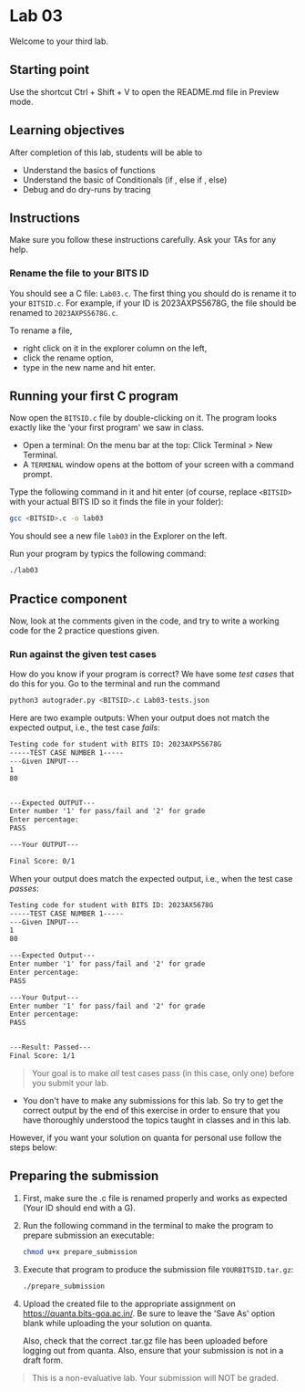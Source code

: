 # Lab 03

Welcome to your third lab.

## Starting point

Use the shortcut Ctrl + Shift + V to open the README.md file in Preview mode.

## Learning objectives

After completion of this lab, students will be able to

- Understand the basics of functions
- Understand the basic of Conditionals (if , else if , else)
- Debug and do dry-runs by tracing

## Instructions

Make sure you follow these instructions carefully. Ask your TAs for any help.

### Rename the file to your BITS ID

You should see a C file: `Lab03.c`. The first thing you should do is rename it to your `BITSID.c`. For example, if your ID is 2023AXPS5678G, the file should be renamed to `2023AXPS5678G.c`.

To rename a file,

- right click on it in the explorer column on the left,
- click the rename option,
- type in the new name and hit enter.

## Running your first C program

Now open the `BITSID.c` file by double-clicking on it. The program looks exactly like the 'your first program' we saw in class.

- Open a terminal: On the menu bar at the top: Click Terminal > New Terminal.
- A `TERMINAL` window opens at the bottom of your screen with a command prompt.

Type the following command in it and hit enter (of course, replace `<BITSID>` with your actual BITS ID so it finds the file in your folder):

```sh
gcc <BITSID>.c -o lab03
```

You should see a new file `lab03` in the Explorer on the left.

Run your program by typics the following command:

```sh
./lab03
```

## Practice component

Now, look at the comments given in the code, and try to write a working code for the 2 practice questions given.

### Run against the given test cases

How do you know if your program is correct? We have some _test cases_ that do this for you.
Go to the terminal and run the command

```sh
python3 autograder.py <BITSID>.c Lab03-tests.json
```

Here are two example outputs:
When your output does not match the expected output, i.e., the test case _fails_:

```txt
Testing code for student with BITS ID: 2023AXPS5678G
-----TEST CASE NUMBER 1-----
---Given INPUT---
1
80


---Expected OUTPUT---
Enter number '1' for pass/fail and '2' for grade
Enter percentage:
PASS

---Your OUTPUT---

Final Score: 0/1
```

When your output does match the expected output, i.e., when the test case _passes_:

```txt
Testing code for student with BITS ID: 2023AX5678G
-----TEST CASE NUMBER 1-----
---Given INPUT---
1
80

---Expected Output---
Enter number '1' for pass/fail and '2' for grade
Enter percentage:
PASS

---Your Output---
Enter number '1' for pass/fail and '2' for grade
Enter percentage:
PASS


---Result: Passed---
Final Score: 1/1
```

> Your goal is to make _all_ test cases pass (in this case, only one) before you submit your lab.

- You don't have to make any submissions for this lab. So try to get the correct output by the end of this exercise in order to ensure that you have thoroughly understood the topics taught in classes and in this lab.

However, if you want your solution on quanta for personal use follow the steps below:

## Preparing the submission

1. First, make sure the .c file is renamed properly and works as expected (Your ID should end with a G).

2. Run the following command in the terminal to make the program to prepare submission an executable:

   ```sh
   chmod u+x prepare_submission
   ```

3. Execute that program to produce the submission file `YOURBITSID.tar.gz`:

   ```sh
   ./prepare_submission
   ```

4. Upload the created file to the appropriate assignment on <https://quanta.bits-goa.ac.in/>.
   Be sure to leave the 'Save As' option blank while uploading the your solution on quanta.

   Also, check that the correct .tar.gz file has been uploaded before logging out from quanta. 
   Also, ensure that your submission is not in a draft form.

> This is a non-evaluative lab. Your submission will NOT be graded.